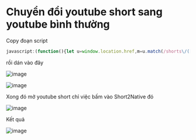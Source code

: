 # Chuyển đổi youtube short sang youtube bình thường

Copy đoạn script

```js
javascript:(function(){let u=window.location.href,m=u.match(/shorts\/([^?/]+)/);if(m)window.location.href=`https://www.youtube.com/watch?v=${m[1]}`;else alert("This website is not YouTube Shorts!");})();
```

rồi dán vào đây

![image](https://github.com/user-attachments/assets/48ce28d5-c671-4b14-be7a-95c81cc2cbcb)

![image](https://github.com/user-attachments/assets/ff590c90-2f6e-4488-8688-022fceccc40f)

Xong đó mở youtube short chỉ việc bấm vào Short2Native đó

![image](https://github.com/user-attachments/assets/5ea56c62-6fed-4426-b8e3-ce4a367624f7)

Kết quả

![image](https://github.com/user-attachments/assets/35d8c090-45b7-4d95-8d93-4985d9430526)
